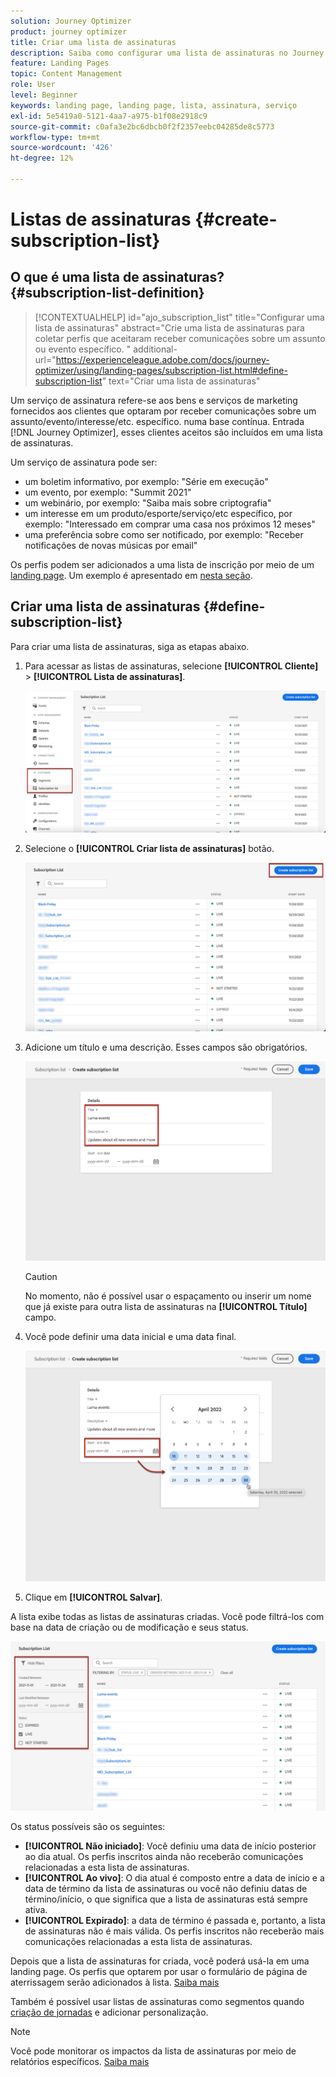 ```yaml
---
solution: Journey Optimizer
product: journey optimizer
title: Criar uma lista de assinaturas
description: Saiba como configurar uma lista de assinaturas no Journey Optimizer
feature: Landing Pages
topic: Content Management
role: User
level: Beginner
keywords: landing page, landing page, lista, assinatura, serviço
exl-id: 5e5419a0-5121-4aa7-a975-b1f08e2918c9
source-git-commit: c0afa3e2bc6dbcb0f2f2357eebc04285de8c5773
workflow-type: tm+mt
source-wordcount: '426'
ht-degree: 12%

---
```


# Listas de assinaturas {#create-subscription-list}

## O que é uma lista de assinaturas? {#subscription-list-definition}

>[!CONTEXTUALHELP]
>id="ajo_subscription_list"
>title="Configurar uma lista de assinaturas"
>abstract="Crie uma lista de assinaturas para coletar perfis que aceitaram receber comunicações sobre um assunto ou evento específico. "
>additional-url="https://experienceleague.adobe.com/docs/journey-optimizer/using/landing-pages/subscription-list.html#define-subscription-list" text="Criar uma lista de assinaturas"

Um serviço de assinatura refere-se aos bens e serviços de marketing fornecidos aos clientes que optaram por receber comunicações sobre um assunto/evento/interesse/etc. específico. numa base contínua. Entrada [!DNL Journey Optimizer], esses clientes aceitos são incluídos em uma lista de assinaturas.

Um serviço de assinatura pode ser:

* um boletim informativo, por exemplo: &quot;Série em execução&quot;
* um evento, por exemplo: &quot;Summit 2021&quot;
* um webinário, por exemplo: &quot;Saiba mais sobre criptografia&quot;
* um interesse em um produto/esporte/serviço/etc específico, por exemplo: &quot;Interessado em comprar uma casa nos próximos 12 meses&quot;
* uma preferência sobre como ser notificado, por exemplo: &quot;Receber notificações de novas músicas por email&quot;

Os perfis podem ser adicionados a uma lista de inscrição por meio de um [landing page](create-lp.md). Um exemplo é apresentado em [nesta seção](lp-use-cases.md#subscription-to-a-service).

## Criar uma lista de assinaturas {#define-subscription-list}

Para criar uma lista de assinaturas, siga as etapas abaixo.

1. Para acessar as listas de assinaturas, selecione **[!UICONTROL Cliente]** > **[!UICONTROL Lista de assinaturas]**.

   ![](assets/lp_subscription-lists.png)

1. Selecione o **[!UICONTROL Criar lista de assinaturas]** botão.

   ![](assets/lp_create-subscription-list.png)

1. Adicione um título e uma descrição. Esses campos são obrigatórios.

   ![](assets/lp_subscription-list-name.png)

   >[!CAUTION]
   >
   >No momento, não é possível usar o espaçamento ou inserir um nome que já existe para outra lista de assinaturas na **[!UICONTROL Título]** campo.

1. Você pode definir uma data inicial e uma data final.

   ![](assets/lp_subscription-list-dates.png)

1. Clique em **[!UICONTROL Salvar]**.

A lista exibe todas as listas de assinaturas criadas. Você pode filtrá-los com base na data de criação ou de modificação e seus status.

![](assets/lp_subscription-filters.png)

Os status possíveis são os seguintes:

* **[!UICONTROL Não iniciado]**: Você definiu uma data de início posterior ao dia atual. Os perfis inscritos ainda não receberão comunicações relacionadas a esta lista de assinaturas.
* **[!UICONTROL Ao vivo]**: O dia atual é composto entre a data de início e a data de término da lista de assinaturas ou você não definiu datas de término/início, o que significa que a lista de assinaturas está sempre ativa.
* **[!UICONTROL Expirado]**: a data de término é passada e, portanto, a lista de assinaturas não é mais válida. Os perfis inscritos não receberão mais comunicações relacionadas a esta lista de assinaturas.

Depois que a lista de assinaturas for criada, você poderá usá-la em uma landing page. Os perfis que optarem por usar o formulário de página de aterrissagem serão adicionados à lista. [Saiba mais](design-lp.md)

Também é possível usar listas de assinaturas como segmentos quando [criação de jornadas](../building-journeys/journey-gs.md#jo-build) e adicionar personalização.

>[!NOTE]
>
>Você pode monitorar os impactos da lista de assinaturas por meio de relatórios específicos. [Saiba mais](../reports/subscription-report-live.md)
